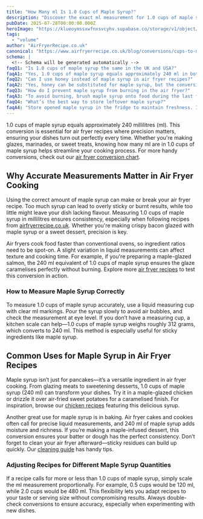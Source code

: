 ```yaml
---
title: "How Many ml Is 1.0 Cups of Maple Syrup?"
description: "Discover the exact ml measurement for 1.0 cups of maple syrup for perfect air fryer recipes every time. Convert cups to ml effortlessly!"
pubDate: 2025-07-28T00:00:00.000Z
heroImage: "https://klueoymssxwfnxsvcyhv.supabase.co/storage/v1/object/public/Shmucket/how-many-ml-is-1-cup-maple-syrup.webp"
tags:
  - "volume"
author: "AirFryerRecipe.co.uk"
canonical: "https://www.airfryerrecipe.co.uk/blog/conversions/cups-to-ml/how-many-ml-is-1-cup-maple-syrup"
schema: |
  <!-- Schema will be generated automatically -->
faqQ1: "Is 1.0 cups of maple syrup the same in the UK and USA?"
faqA1: "Yes, 1.0 cups of maple syrup equals approximately 240 ml in both the UK and USA. While cup sizes can vary slightly by country, the standard metric conversion remains consistent for liquids like maple syrup. Always use a measuring cup with ml markings for precision."
faqQ2: "Can I use honey instead of maple syrup in air fryer recipes?"
faqA2: "Yes, honey can be substituted for maple syrup, but the conversion isn’t 1:1. Honey is denser, so 1.0 cups (240 ml) of maple syrup would require slightly less honey—about ¾ cup (180 ml). Adjust other liquids in the recipe to balance consistency."
faqQ3: "How do I prevent maple syrup from burning in the air fryer?"
faqA3: "To avoid burning, brush maple syrup onto food during the last few minutes of cooking. If using 1.0 cups (240 ml) in a glaze, dilute it slightly with water or oil. Lowering the air fryer temperature by 10°C can also help prevent caramelisation from turning into charring."
faqQ4: "What’s the best way to store leftover maple syrup?"
faqA4: "Store opened maple syrup in the fridge to maintain freshness. If you’ve measured out 1.0 cups (240 ml) but don’t need it all, transfer the remainder to an airtight container. Proper storage prevents crystallisation and keeps the syrup ready for your next air fryer recipe."
---
```

<p>1.0 cups of maple syrup equals approximately 240 millilitres (ml). This conversion is essential for air fryer recipes where precision matters, ensuring your dishes turn out perfectly every time. Whether you're making glazes, marinades, or sweet treats, knowing how many ml are in 1.0 cups of maple syrup helps streamline your cooking process. For more handy conversions, check out our <a href=https://www.airfryerrecipe.co.uk/air-fryer-conversion-chart>air fryer conversion chart</a>.</p>

<h2>Why Accurate Measurements Matter in Air Fryer Cooking</h2>  
<p>Using the correct amount of maple syrup can make or break your air fryer recipe. Too much syrup can lead to overly sticky or burnt results, while too little might leave your dish lacking flavour. Measuring 1.0 cups of maple syrup in millilitres ensures consistency, especially when following recipes from <a href=https://www.airfryerrecipe.co.uk>airfryerrecipe.co.uk</a>. Whether you're making crispy bacon glazed with maple syrup or a sweet dessert, precision is key.</p>  

<p>Air fryers cook food faster than conventional ovens, so ingredient ratios need to be spot-on. A slight variation in liquid measurements can affect texture and cooking time. For example, if you're preparing a maple-glazed salmon, the 240 ml equivalent of 1.0 cups of maple syrup ensures the glaze caramelises perfectly without burning. Explore more <a href=https://www.airfryerrecipe.co.uk/recipes>air fryer recipes</a> to test this conversion in action.</p>  

<h3>How to Measure Maple Syrup Correctly</h3>  
<p>To measure 1.0 cups of maple syrup accurately, use a liquid measuring cup with clear ml markings. Pour the syrup slowly to avoid air bubbles, and check the measurement at eye level. If you don’t have a measuring cup, a kitchen scale can help—1.0 cups of maple syrup weighs roughly 312 grams, which converts to 240 ml. This method is especially useful for sticky ingredients like maple syrup.</p>  

<h2>Common Uses for Maple Syrup in Air Fryer Recipes</h2>  
<p>Maple syrup isn’t just for pancakes—it’s a versatile ingredient in air fryer cooking. From glazing meats to sweetening desserts, 1.0 cups of maple syrup (240 ml) can transform your dishes. Try it in a maple-glazed chicken or drizzle it over air-fried sweet potatoes for a caramelised finish. For inspiration, browse our <a href=https://www.airfryerrecipe.co.uk/recipe-category/chicken>chicken recipes</a> featuring this delicious syrup.</p>  

<p>Another great use for maple syrup is in baking. Air fryer cakes and cookies often call for precise liquid measurements, and 240 ml of maple syrup adds moisture and richness. If you’re making a maple-infused dessert, this conversion ensures your batter or dough has the perfect consistency. Don’t forget to clean your air fryer afterward—sticky residues can build up quickly. Our <a href=https://www.airfryerrecipe.co.uk/air-fryer-cleaner>cleaning guide</a> has handy tips.</p>  

<h3>Adjusting Recipes for Different Maple Syrup Quantities</h3>  
<p>If a recipe calls for more or less than 1.0 cups of maple syrup, simply scale the ml measurement proportionally. For example, 0.5 cups would be 120 ml, while 2.0 cups would be 480 ml. This flexibility lets you adapt recipes to your taste or serving size without compromising results. Always double-check conversions to ensure accuracy, especially when experimenting with new dishes.</p>
